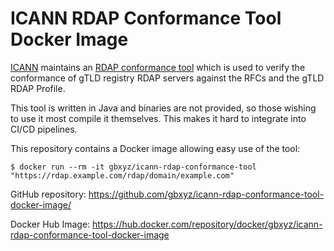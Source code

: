 # ICANN RDAP Conformance Tool Docker Image

[ICANN](https://www.icann.org) maintains an [RDAP conformance tool](https://github.com/icann/rdap-conformance-tool) which is used to verify the conformance of gTLD registry RDAP servers against the RFCs and the gTLD RDAP Profile.

This tool is written in Java and binaries are not provided, so those wishing to use it most compile it themselves. This makes it hard to integrate into CI/CD pipelines.

This repository contains a Docker image allowing easy use of the tool:

```
$ docker run --rm -it gbxyz/icann-rdap-conformance-tool "https://rdap.example.com/rdap/domain/example.com"
```

GitHub repository: https://github.com/gbxyz/icann-rdap-conformance-tool-docker-image/

Docker Hub Image: https://hub.docker.com/repository/docker/gbxyz/icann-rdap-conformance-tool-docker-image
